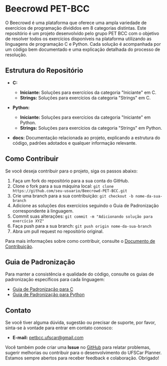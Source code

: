 # Beecrowd PET-BCC

O Beecrowd é uma plataforma que oferece uma ampla variedade de exercícios de programação divididos em 8 categorias distintas. Este repositório é um projeto desenvolvido pelo grupo PET BCC com o objetivo de resolver todos os exercícios disponíveis na plataforma utilizando as linguagens de programação C e Python. Cada solução é acompanhada por um código bem documentado e uma explicação detalhada do processo de resolução.

## Estrutura do Repositório

- **C:**
  - **Iniciante:** Soluções para exercícios da categoria "Iniciante" em C.
  - **Strings:** Soluções para exercícios da categoria "Strings" em C.

- **Python:**
  - **Iniciante:** Soluções para exercícios da categoria "Iniciante" em Python.
  - **Strings:** Soluções para exercícios da categoria "Strings" em Python.
  
- **docs:** Documentação relacionada ao projeto, explicando a estrutura do código, padrões adotados e qualquer informação relevante.


## Como Contribuir

Se você deseja contribuir para o projeto, siga os passos abaixo:

1. Faça um fork do repositório para a sua conta do GitHub.
2. Clone o fork para a sua máquina local: `git clone https://github.com/seu-usuario/Beecrowd-PET-BCC.git`
3. Crie uma branch para a sua contribuição: `git checkout -b nome-da-sua-branch`
4. Adicione as soluções dos exercícios seguindo o Guia de Padronização correspondente à linguagem.
5. Commit suas alterações: `git commit -m "Adicionando solução para exercício XYZ"`
6. Faça push para a sua branch: `git push origin nome-da-sua-branch`
7. Abra um pull request no repositório original.

Para mais informações sobre como contribuir, consulte o [Documento de Contribuição](docs/CONTRIBUTING.md).

## Guia de Padronização

Para manter a consistência e qualidade do código, consulte os guias de padronização específicos para cada linguagem:

- [Guia de Padronização para C](docs/GUIA_PADRONIZACAO_C.md)
- [Guia de Padronização para Python](docs/GUIA_PADRONIZACAO_PYTHON.md)

## Contato

Se você tiver alguma dúvida, sugestão ou precisar de suporte, por favor, sinta-se à vontade para entrar em contato conosco:

- **E-mail:** petbcc.ufscar@gmail.com

Você também pode criar uma **Issue** no [GitHub](https://github.com/petbccufscar/ufscar-planner/issues) para relatar problemas, sugerir melhorias ou contribuir para o desenvolvimento do UFSCar Planner. Estamos sempre abertos para receber feedback e colaboração. Obrigado!
